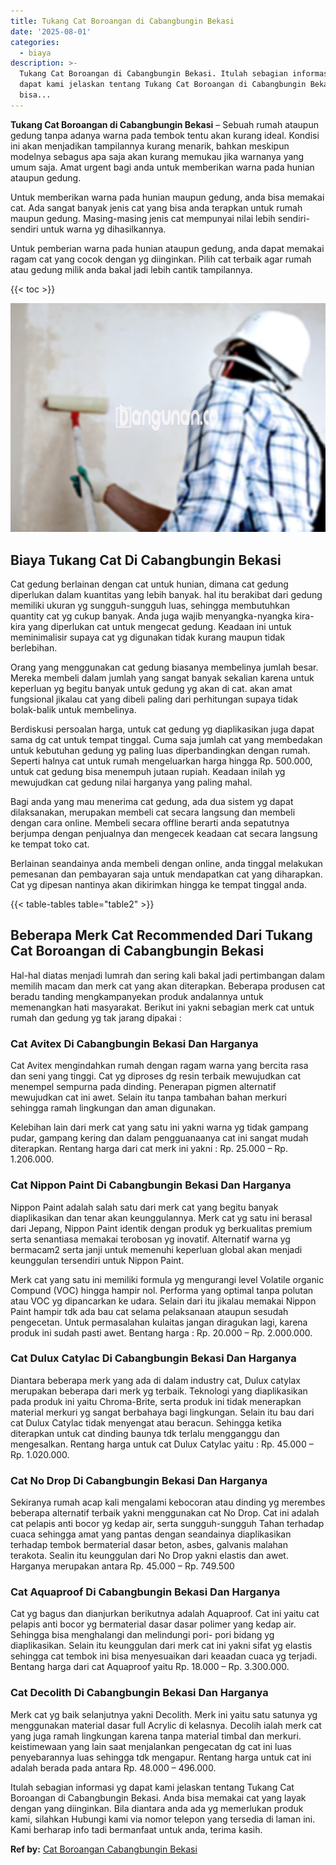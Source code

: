 ```yaml
---
title: Tukang Cat Boroangan di Cabangbungin Bekasi
date: '2025-08-01'
categories:
  - biaya
description: >-
  Tukang Cat Boroangan di Cabangbungin Bekasi. Itulah sebagian informasi yg
  dapat kami jelaskan tentang Tukang Cat Boroangan di Cabangbungin Bekasi. Anda
  bisa...
---
```


**Tukang Cat Boroangan di Cabangbungin Bekasi** – Sebuah rumah ataupun gedung tanpa adanya warna pada tembok tentu akan kurang ideal. Kondisi ini akan menjadikan tampilannya kurang menarik, bahkan meskipun modelnya sebagus apa saja akan kurang memukau jika warnanya yang umum saja. Amat urgent bagi anda untuk memberikan warna pada hunian ataupun gedung.

Untuk memberikan warna pada hunian maupun gedung, anda bisa memakai cat. Ada sangat banyak jenis cat yang bisa anda terapkan untuk rumah maupun gedung. Masing-masing jenis cat mempunyai nilai lebih sendiri-sendiri untuk warna yg dihasilkannya.

Untuk pemberian warna pada hunian ataupun gedung, anda dapat memakai ragam cat yang cocok dengan yg diinginkan. Pilih cat terbaik agar rumah atau gedung milik anda bakal jadi lebih cantik tampilannya.

{{< toc >}}

![Tukang Cat Boroangan di Cabangbungin Bekasi](/images/jasa-cat-murah34.png)

## Biaya Tukang Cat Di Cabangbungin Bekasi

Cat gedung berlainan dengan cat untuk hunian, dimana cat gedung diperlukan dalam kuantitas yang lebih banyak. hal itu berakibat dari gedung memiliki ukuran yg sungguh-sungguh luas, sehingga membutuhkan quantity cat yg cukup banyak. Anda juga wajib menyangka-nyangka kira-kira yang diperlukan cat untuk mengecat gedung. Keadaan ini untuk meminimalisir supaya cat yg digunakan tidak kurang maupun tidak berlebihan.

Orang yang menggunakan cat gedung biasanya membelinya jumlah besar. Mereka membeli dalam jumlah yang sangat banyak sekalian karena untuk keperluan yg begitu banyak untuk gedung yg akan di cat. akan amat fungsional jikalau cat yang dibeli paling dari perhitungan supaya tidak bolak-balik untuk membelinya.

Berdiskusi persoalan harga, untuk cat gedung yg diaplikasikan juga dapat sama dg cat untuk tempat tinggal. Cuma saja jumlah cat yang membedakan untuk kebutuhan gedung yg paling luas diperbandingkan dengan rumah. Seperti halnya cat untuk rumah mengeluarkan harga hingga Rp. 500.000, untuk cat gedung bisa menempuh jutaan rupiah. Keadaan inilah yg mewujudkan cat gedung nilai harganya yang paling mahal.

Bagi anda yang mau menerima cat gedung, ada dua sistem yg dapat dilaksanakan, merupakan membeli cat secara langsung dan membeli dengan cara online. Membeli secara offline berarti anda sepatutnya berjumpa dengan penjualnya dan mengecek keadaan cat secara langsung ke tempat toko cat.

Berlainan seandainya anda membeli dengan online, anda tinggal melakukan pemesanan dan pembayaran saja untuk mendapatkan cat yang diharapkan. Cat yg dipesan nantinya akan dikirimkan hingga ke tempat tinggal anda.

{{< table-tables table="table2" >}}

## Beberapa Merk Cat Recommended Dari Tukang Cat Boroangan di Cabangbungin Bekasi

Hal-hal diatas menjadi lumrah dan sering kali bakal jadi pertimbangan dalam memilih macam dan merk cat yang akan diterapkan. Beberapa produsen cat beradu tanding mengkampanyekan produk andalannya untuk memenangkan hati masyarakat. Berikut ini yakni sebagian merk cat untuk rumah dan gedung yg tak jarang dipakai :

### Cat Avitex Di Cabangbungin Bekasi Dan Harganya

Cat Avitex mengindahkan rumah dengan ragam warna yang bercita rasa dan seni yang tinggi. Cat yg diproses dg resin terbaik mewujudkan cat menempel sempurna pada dinding. Penerapan pigmen alternatif mewujudkan cat ini awet. Selain itu tanpa tambahan bahan merkuri sehingga ramah lingkungan dan aman digunakan.

Kelebihan lain dari merk cat yang satu ini yakni warna yg tidak gampang pudar, gampang kering dan dalam pengguanaanya cat ini sangat mudah diterapkan. Rentang harga dari cat merk ini yakni : Rp. 25.000 – Rp. 1.206.000.

### Cat Nippon Paint Di Cabangbungin Bekasi Dan Harganya

Nippon Paint adalah salah satu dari merk cat yang begitu banyak diaplikasikan dan tenar akan keunggulannya. Merk cat yg satu ini berasal dari Jepang, Nippon Paint identik dengan produk yg berkualitas premium serta senantiasa memakai terobosan yg inovatif. Alternatif warna yg bermacam2 serta janji untuk memenuhi keperluan global akan menjadi keunggulan tersendiri untuk Nippon Paint.

Merk cat yang satu ini memiliki formula yg mengurangi level Volatile organic Compund (VOC) hingga hampir nol. Performa yang optimal tanpa polutan atau VOC yg dipancarkan ke udara. Selain dari itu jikalau memakai Nippon Paint hampir tdk ada bau cat selama pelaksanaan ataupun sesudah pengecetan. Untuk permasalahan kulaitas jangan diragukan lagi, karena produk ini sudah pasti awet. Bentang harga : Rp. 20.000 – Rp. 2.000.000.

### Cat Dulux Catylac Di Cabangbungin Bekasi Dan Harganya

Diantara beberapa merk yang ada di dalam industry cat, Dulux catylax merupakan beberapa dari merk yg terbaik. Teknologi yang diaplikasikan pada produk ini yaitu Chroma-Brite, serta produk ini tidak menerapkan material merkuri yg sangat berbahaya bagi lingkungan. Selain itu bau dari cat Dulux Catylac tidak menyengat atau beracun. Sehingga ketika diterapkan untuk cat dinding baunya tdk terlalu mengganggu dan mengesalkan. Rentang harga untuk cat Dulux Catylac yaitu : Rp. 45.000 – Rp. 1.020.000.

### Cat No Drop Di Cabangbungin Bekasi Dan Harganya

Sekiranya rumah acap kali mengalami kebocoran atau dinding yg merembes beberapa alternatif terbaik yakni menggunakan cat No Drop. Cat ini adalah cat pelapis anti bocor yg kedap air, serta sungguh-sungguh Tahan terhadap cuaca sehingga amat yang pantas dengan seandainya diaplikasikan terhadap tembok bermaterial dasar beton, asbes, galvanis malahan terakota. Sealin itu keunggulan dari No Drop yakni elastis dan awet. Harganya merupakan antara Rp. 45.000 – Rp. 749.500

### Cat Aquaproof Di Cabangbungin Bekasi Dan Harganya

Cat yg bagus dan dianjurkan berikutnya adalah Aquaproof. Cat ini yaitu cat pelapis anti bocor yg bermaterial dasar dasar polimer yang kedap air. Sehingga bisa menghalangi dan melindungi pori- pori bidang yg diaplikasikan. Selain itu keunggulan dari merk cat ini yakni sifat yg elastis sehingga cat tembok ini bisa menyesuaikan dari keaadan cuaca yg terjadi. Bentang harga dari cat Aquaproof yaitu Rp. 18.000 – Rp. 3.300.000.

### Cat Decolith Di Cabangbungin Bekasi Dan Harganya

Merk cat yg baik selanjutnya yakni Decolith. Merk ini yaitu satu satunya yg menggunakan material dasar full Acrylic di kelasnya. Decolih ialah merk cat yang juga ramah lingkungan karena tanpa material timbal dan merkuri. keistimewaan yang lain saat menjalankan pengecatan dg cat ini luas penyebarannya luas sehingga tdk mengapur. Rentang harga untuk cat ini adalah berada pada antara Rp. 48.000 – 496.000.

Itulah sebagian informasi yg dapat kami jelaskan tentang Tukang Cat Boroangan di Cabangbungin Bekasi. Anda bisa memakai cat yang layak dengan yang diinginkan. Bila diantara anda ada yg memerlukan produk kami, silahkan Hubungi kami via nomor telepon yang tersedia di laman ini. Kami berharap info tadi bermanfaat untuk anda, terima kasih.

**Ref by:** [Cat Boroangan Cabangbungin Bekasi](https://id.wikipedia.org/wiki/Cat)
